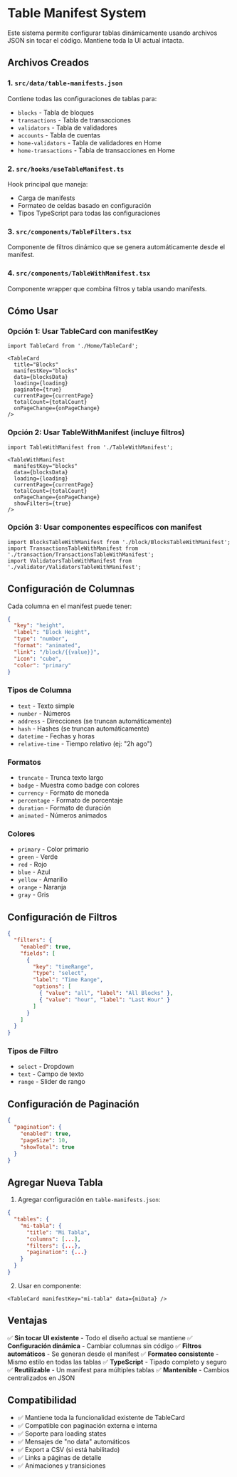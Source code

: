 # Table Manifest System

Este sistema permite configurar tablas dinámicamente usando archivos JSON sin tocar el código. Mantiene toda la UI actual intacta.

## Archivos Creados

### 1. `src/data/table-manifests.json`
Contiene todas las configuraciones de tablas para:
- `blocks` - Tabla de bloques
- `transactions` - Tabla de transacciones  
- `validators` - Tabla de validadores
- `accounts` - Tabla de cuentas
- `home-validators` - Tabla de validadores en Home
- `home-transactions` - Tabla de transacciones en Home

### 2. `src/hooks/useTableManifest.ts`
Hook principal que maneja:
- Carga de manifests
- Formateo de celdas basado en configuración
- Tipos TypeScript para todas las configuraciones

### 3. `src/components/TableFilters.tsx`
Componente de filtros dinámico que se genera automáticamente desde el manifest.

### 4. `src/components/TableWithManifest.tsx`
Componente wrapper que combina filtros y tabla usando manifests.

## Cómo Usar

### Opción 1: Usar TableCard con manifestKey
```tsx
import TableCard from './Home/TableCard';

<TableCard
  title="Blocks"
  manifestKey="blocks"
  data={blocksData}
  loading={loading}
  paginate={true}
  currentPage={currentPage}
  totalCount={totalCount}
  onPageChange={onPageChange}
/>
```

### Opción 2: Usar TableWithManifest (incluye filtros)
```tsx
import TableWithManifest from './TableWithManifest';

<TableWithManifest
  manifestKey="blocks"
  data={blocksData}
  loading={loading}
  currentPage={currentPage}
  totalCount={totalCount}
  onPageChange={onPageChange}
  showFilters={true}
/>
```

### Opción 3: Usar componentes específicos con manifest
```tsx
import BlocksTableWithManifest from './block/BlocksTableWithManifest';
import TransactionsTableWithManifest from './transaction/TransactionsTableWithManifest';
import ValidatorsTableWithManifest from './validator/ValidatorsTableWithManifest';
```

## Configuración de Columnas

Cada columna en el manifest puede tener:

```json
{
  "key": "height",
  "label": "Block Height", 
  "type": "number",
  "format": "animated",
  "link": "/block/{{value}}",
  "icon": "cube",
  "color": "primary"
}
```

### Tipos de Columna
- `text` - Texto simple
- `number` - Números
- `address` - Direcciones (se truncan automáticamente)
- `hash` - Hashes (se truncan automáticamente)
- `datetime` - Fechas y horas
- `relative-time` - Tiempo relativo (ej: "2h ago")

### Formatos
- `truncate` - Trunca texto largo
- `badge` - Muestra como badge con colores
- `currency` - Formato de moneda
- `percentage` - Formato de porcentaje
- `duration` - Formato de duración
- `animated` - Números animados

### Colores
- `primary` - Color primario
- `green` - Verde
- `red` - Rojo
- `blue` - Azul
- `yellow` - Amarillo
- `orange` - Naranja
- `gray` - Gris

## Configuración de Filtros

```json
{
  "filters": {
    "enabled": true,
    "fields": [
      {
        "key": "timeRange",
        "type": "select",
        "label": "Time Range",
        "options": [
          { "value": "all", "label": "All Blocks" },
          { "value": "hour", "label": "Last Hour" }
        ]
      }
    ]
  }
}
```

### Tipos de Filtro
- `select` - Dropdown
- `text` - Campo de texto
- `range` - Slider de rango

## Configuración de Paginación

```json
{
  "pagination": {
    "enabled": true,
    "pageSize": 10,
    "showTotal": true
  }
}
```

## Agregar Nueva Tabla

1. Agregar configuración en `table-manifests.json`:
```json
{
  "tables": {
    "mi-tabla": {
      "title": "Mi Tabla",
      "columns": [...],
      "filters": {...},
      "pagination": {...}
    }
  }
}
```

2. Usar en componente:
```tsx
<TableCard manifestKey="mi-tabla" data={miData} />
```

## Ventajas

✅ **Sin tocar UI existente** - Todo el diseño actual se mantiene
✅ **Configuración dinámica** - Cambiar columnas sin código
✅ **Filtros automáticos** - Se generan desde el manifest
✅ **Formateo consistente** - Mismo estilo en todas las tablas
✅ **TypeScript** - Tipado completo y seguro
✅ **Reutilizable** - Un manifest para múltiples tablas
✅ **Mantenible** - Cambios centralizados en JSON

## Compatibilidad

- ✅ Mantiene toda la funcionalidad existente de TableCard
- ✅ Compatible con paginación externa e interna
- ✅ Soporte para loading states
- ✅ Mensajes de "no data" automáticos
- ✅ Export a CSV (si está habilitado)
- ✅ Links a páginas de detalle
- ✅ Animaciones y transiciones

